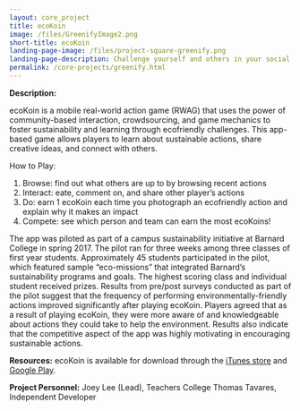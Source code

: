 ```yaml
---
layout: core_project 
title: ecoKoin 
image: /files/GreenifyImage2.png
short-title: ecoKoin
landing-page-image: /files/project-square-greenify.png
landing-page-description: Challenge yourself and others in your social network to respond to climate change through real world, sustainable actions.
permalink: /core-projects/greenify.html
---
```


**Description:**

ecoKoin is a mobile real-world action game (RWAG) that uses the power of community-based interaction, crowdsourcing, and game mechanics to foster sustainability and learning through ecofriendly challenges. This app-based game allows players to learn about sustainable actions, share creative ideas, and connect with others.

How to Play:
1. Browse: find out what others are up to by browsing recent actions
2. Interact: eate, comment on, and share other player’s actions 
3. Do: earn 1 ecoKoin each time you photograph an ecofriendly action and explain why it makes an impact
4. Compete: see which person and team can earn the most ecoKoins!

The app was piloted as part of a campus sustainability initiative at Barnard College in spring 2017. The pilot ran for three weeks among three classes of first year students. Approximately 45 students participated in the pilot, which featured sample “eco-missions” that integrated Barnard’s sustainability programs and goals. The highest scoring class and individual student received prizes. Results from pre/post surveys conducted as part of the pilot suggest that the frequency of performing environmentally-friendly actions improved significantly after playing ecoKoin. Players agreed that as a result of playing ecoKoin, they were more aware of and knowledgeable about actions they could take to help the environment. Results also indicate that the competitive aspect of the app was highly motivating in encouraging sustainable actions.

**Resources:**
ecoKoin is available for download through the [iTunes store](https://itunes.apple.com/us/app/ecokoin/id1039006110?mt=8&ign-mpt=uo%3D4) and [Google Play](https://play.google.com/store/apps/details?id=com.ecokoin.app). 

**Project Personnel:**
Joey Lee (Lead), Teachers College
Thomas Tavares, Independent Developer
